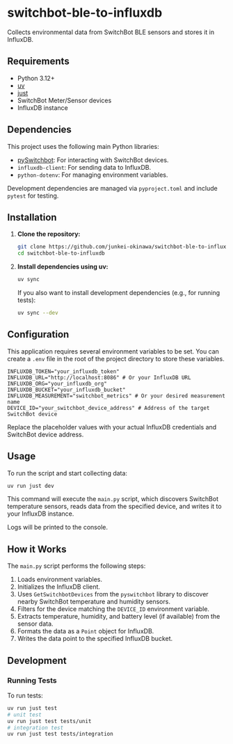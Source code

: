 # switchbot-ble-to-influxdb

Collects environmental data from SwitchBot BLE sensors and stores it in InfluxDB.

## Requirements

*   Python 3.12+
*   [uv](https://github.com/astral-sh/uv)
*   [just](https://github.com/casey/just)
*   SwitchBot Meter/Sensor devices
*   InfluxDB instance

## Dependencies

This project uses the following main Python libraries:

*   [pySwitchbot](https://github.com/sblibs/pySwitchbot): For interacting with SwitchBot devices.
*   `influxdb-client`: For sending data to InfluxDB.
*   `python-dotenv`: For managing environment variables.

Development dependencies are managed via `pyproject.toml` and include `pytest` for testing.

## Installation

1.  **Clone the repository:**
    ```bash
    git clone https://github.com/junkei-okinawa/switchbot-ble-to-influxdb.git
    cd switchbot-ble-to-influxdb
    ```

2.  **Install dependencies using uv:**
    ```bash
    uv sync
    ```
    If you also want to install development dependencies (e.g., for running tests):
    ```bash
    uv sync --dev
    ```

## Configuration

This application requires several environment variables to be set. You can create a `.env` file in the root of the project directory to store these variables.

```env
INFLUXDB_TOKEN="your_influxdb_token"
INFLUXDB_URL="http://localhost:8086" # Or your InfluxDB URL
INFLUXDB_ORG="your_influxdb_org"
INFLUXDB_BUCKET="your_influxdb_bucket"
INFLUXDB_MEASUREMENT="switchbot_metrics" # Or your desired measurement name
DEVICE_ID="your_switchbot_device_address" # Address of the target SwitchBot device
```

Replace the placeholder values with your actual InfluxDB credentials and SwitchBot device address.

## Usage

To run the script and start collecting data:

```bash
uv run just dev
```

This command will execute the `main.py` script, which discovers SwitchBot temperature sensors, reads data from the specified device, and writes it to your InfluxDB instance.

Logs will be printed to the console.

## How it Works

The `main.py` script performs the following steps:
1.  Loads environment variables.
2.  Initializes the InfluxDB client.
3.  Uses `GetSwitchbotDevices` from the `pyswitchbot` library to discover nearby SwitchBot temperature and humidity sensors.
4.  Filters for the device matching the `DEVICE_ID` environment variable.
5.  Extracts temperature, humidity, and battery level (if available) from the sensor data.
6.  Formats the data as a `Point` object for InfluxDB.
7.  Writes the data point to the specified InfluxDB bucket.

## Development

### Running Tests

To run tests:
```bash
uv run just test
# unit test
uv run just test tests/unit
# integration test
uv run just test tests/integration
```

